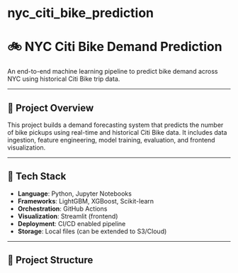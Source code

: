 # nyc_citi_bike_prediction

# 🚲 NYC Citi Bike Demand Prediction

An end-to-end machine learning pipeline to predict bike demand across NYC using historical Citi Bike trip data.

---

## 📍 Project Overview

This project builds a demand forecasting system that predicts the number of bike pickups using real-time and historical Citi Bike data. It includes data ingestion, feature engineering, model training, evaluation, and frontend visualization.

---

## 🔧 Tech Stack

- **Language**: Python, Jupyter Notebooks
- **Frameworks**: LightGBM, XGBoost, Scikit-learn
- **Orchestration**: GitHub Actions
- **Visualization**: Streamlit (frontend)
- **Deployment**: CI/CD enabled pipeline
- **Storage**: Local files (can be extended to S3/Cloud)

---

## 📂 Project Structure

